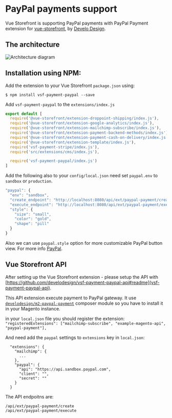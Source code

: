 # PayPal payments support

Vue Storefront is supporting PayPal payments with PayPal Payment extension for [vue-storefront](https://github.com/DivanteLtd/vue-storefront), by [Develo Design](https://www.develodesign.co.uk).

## The architecture
![Architecture diagram](https://raw.githubusercontent.com/develodesign/vsf-payment-paypal/master/doc/executing-paypal-payment-server-integration.svg)

## Installation using NPM:

Add the extension to your Vue Storefront `package.json` using:
```shell
$ npm install vsf-payment-paypal --save
```

Add `vsf-payment-paypal` to the  `extensions/index.js`
```js
export default [
  require('@vue-storefront/extension-droppoint-shipping/index.js'),
  require('@vue-storefront/extension-google-analytics/index.js'),
  require('@vue-storefront/extension-mailchimp-subscribe/index.js'),
  require('@vue-storefront/extension-payment-backend-methods/index.js'),
  require('@vue-storefront/extension-payment-cash-on-delivery/index.js'),
  require('@vue-storefront/extension-template/index.js'),
  require('vsf-payment-stripe/index.js'),
  require('src/extensions/cms/index.js'),

  require('vsf-payment-paypal/index.js')
]
```

Add the following also to your `config/local.json` need set `paypal.env` to `sandbox` or `production`.
```js
"paypal": {
  "env": "sandbox",
  "create_endpoint": "http://localhost:8080/api/ext/paypal-payment/create",
  "execute_endpoint": "http://localhost:8080/api/ext/paypal-payment/execute",
  "style": {
    "size": "small",
    "color": "gold",
    "shape": "pill"
  }
}
```

Also we can use `paypal.style` option for more customizable PayPal button view. For more info [PayPal](https://developer.paypal.com/demo/checkout/#/pattern/checkout).

## Vue Storefront API

After setting up the Vue Storefront extension - please setup the API with [https://github.com/develodesign/vsf-payment-paypal-api#readme](vsf-payment-paypal-api).

This API extension execute payment to PayPal gateway.
It use [`develodesign/m2-paypal-payment`](https://github.com/develodesign/m2-paypal-payment) composer module so you have to install it in your Magento instance.

in your `local.json` file you should register the extension:
`"registeredExtensions": ["mailchimp-subscribe", "example-magento-api", "paypal-payment"],`

And need add the `paypal` settings to `extensions` key in `local.json`:
```
  "extensions": {
    "mailchimp": {
      ...
    },
    "paypal": {
      "api": "https://api.sandbox.paypal.com",
      "client": "",
      "secret": ""
    }
  }
```

The API endpoitns are:
```
/api/ext/paypal-payment/create
/api/ext/paypal-payment/execute
```
